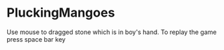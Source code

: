 # PluckingMangoes
Use mouse to dragged stone which is in boy's hand. To replay the game press space bar key
